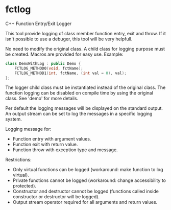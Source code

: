 # fctlog
C++ Function Entry/Exit Logger

This tool provide logging of class member function entry, exit and throw. 
If it isn't possible to use a debuger, this tool will be very helpfull.

No need to modify the original class. 
A child class for logging purpose must be created. 
Macros are provided for easy use.
Example:
```c++
class DemoWithLog : public Demo {
    FCTLOG_METHOD0(void, fctName);
    FCTLOG_METHOD1(int, fctName, (int val = 0), val);
};
```
The logger child class must be instantiated instead of the original class.
The function logging can be disabled on compile time by using the original class.
See 'demo' for more details.

Per default the logging messages will be displayed on the standard output. 
An output stream can be set to log the messages in a specific logging system.

Logging message for:

* Function entry with argument values.
* Function exit with return value.
* Function throw with exception type and message.

Restrictions:

* Only virtual functions can be logged (workaround: make function to log virtual).
* Private functions cannot be logged (workaround: change accessibility to protected).
* Constructor and destructor cannot be logged (functions called inside constructor or destructor will be logged).
* Output stream operator required for all arguments and return values.
